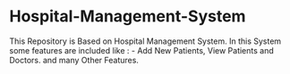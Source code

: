# Hospital-Management-System
This Repository is Based on Hospital Management System. In this System some features are included like  : - Add New Patients, View Patients and Doctors. and many Other Features.
